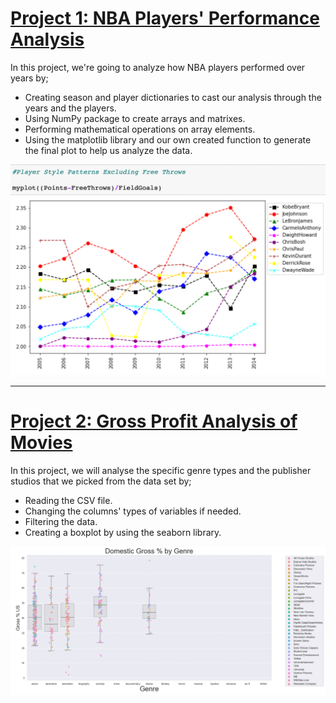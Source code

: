 # [Project 1: NBA Players' Performance Analysis](https://github.com/beneyup/Python-Portfolio-Projects/tree/master-branch)

In this project, we're going to analyze how NBA players performed over years
by;
* Creating season and player dictionaries to cast our analysis through the years and the players.
* Using NumPy package to create arrays and matrixes.
* Performing mathematical operations on array elements.
* Using the matplotlib library and our own created function to generate the final plot to help us analyze the data.  


![](/images/graph2%20(1).png)

---
# [Project 2: Gross Profit Analysis of Movies](https://github.com/beneyup/Python-Portfolio-Projects/tree/master-branch1)

In this project, we will analyse the specific genre types and the publisher studios that we picked from the data set by;
* Reading the CSV file.
* Changing the columns' types of variables if needed.
* Filtering the data.
* Creating a boxplot by using the seaborn library.


![](/images/Boxplot1.png)
